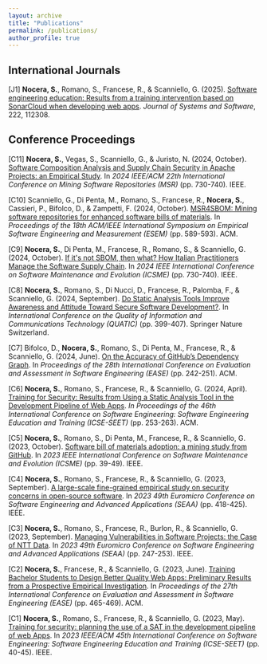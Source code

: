 ```yaml
---
layout: archive
title: "Publications"
permalink: /publications/
author_profile: true
---
```


## International Journals

[J1]  **Nocera, S.**, Romano, S., Francese, R., & Scanniello, G. (2025). [Software engineering education: Results from a training intervention based on SonarCloud when developing web apps](https://doi.org/10.1016/j.jss.2024.112308). _Journal of Systems and Software_, 222, 112308.

## Conference Proceedings

[C11] **Nocera, S.**, Vegas, S., Scanniello, G., & Juristo, N. (2024, October). [Software Composition Analysis and Supply Chain Security in Apache Projects:
an Empirical Study](#). In _2024 IEEE/ACM 22th International Conference on Mining Software Repositories (MSR)_ (pp. 730-740). IEEE.

[C10] Scanniello, G., Di Penta, M., Romano, S., Francese, R., **Nocera, S.**, Cassieri, P., Bifolco, D., & Zampetti, F. (2024, October). [MSR4SBOM: Mining software repositories for enhanced software bills of materials](https://doi.org/10.1145/3674805.3695390). In _Proceedings of the 18th ACM/IEEE International Symposium on Empirical Software Engineering and Measurement (ESEM)_ (pp. 589-593). ACM.

[C9] **Nocera, S.**, Di Penta, M., Francese, R., Romano, S., & Scanniello, G. (2024, October). [If it's not SBOM, then what? How Italian Practitioners Manage the Software Supply Chain](https://doi.org/10.1109/ICSME58944.2024.00077). In _2024 IEEE International Conference on Software Maintenance and Evolution (ICSME)_ (pp. 730-740). IEEE.

[C8] **Nocera, S.**, Romano, S., Di Nucci, D., Francese, R., Palomba, F., & Scanniello, G. (2024, September). [Do Static Analysis Tools Improve Awareness and Attitude Toward Secure Software Development?](https://doi.org/10.1007/978-3-031-70245-7_28). In _International Conference on the Quality of Information and Communications Technology (QUATIC)_ (pp. 399-407). Springer Nature Switzerland.

[C7] Bifolco, D., **Nocera, S.**, Romano, S., Di Penta, M., Francese, R., & Scanniello, G. (2024, June). [On the Accuracy of GitHub’s Dependency Graph](https://doi.org/10.1145/3661167.3661175). In _Proceedings of the 28th International Conference on Evaluation and Assessment in Software Engineering (EASE)_ (pp. 242-251). ACM.

[C6] **Nocera, S.**, Romano, S., Francese, R., & Scanniello, G. (2024, April). [Training for Security: Results from Using a Static Analysis Tool in the Development Pipeline of Web Apps](https://doi.org/10.1145/3639474.3640073). _In Proceedings of the 46th International Conference on Software Engineering: Software Engineering Education and Training (ICSE-SEET)_ (pp. 253-263). ACM.

[C5] **Nocera, S.**, Romano, S., Di Penta, M., Francese, R., & Scanniello, G. (2023, October). [Software bill of materials adoption: a mining study from GitHub](https://doi.org/10.1109/ICSME58846.2023.00016). In _2023 IEEE International Conference on Software Maintenance and Evolution (ICSME)_ (pp. 39-49). IEEE.

[C4] **Nocera, S.**, Romano, S., Francese, R., & Scanniello, G. (2023, September). [A large-scale fine-grained empirical study on security concerns in open-source software](https://doi.org/10.1109/SEAA60479.2023.00069). In _2023 49th Euromicro Conference on Software Engineering and Advanced Applications (SEAA)_ (pp. 418-425). IEEE.

[C3] **Nocera, S.**, Romano, S., Francese, R., Burlon, R., & Scanniello, G. (2023, September). [Managing Vulnerabilities in Software Projects: the Case of NTT Data](https://doi.org/10.1109/SEAA60479.2023.00046). In _2023 49th Euromicro Conference on Software Engineering and Advanced Applications (SEAA)_ (pp. 247-253). IEEE.

[C2] **Nocera, S.**, Francese, R., & Scanniello, G. (2023, June). [Training Bachelor Students to Design Better Quality Web Apps: Preliminary Results from a Prospective Empirical Investigation](https://doi.org/10.1145/3593434.3593957). In _Proceedings of the 27th International Conference on Evaluation and Assessment in Software Engineering (EASE)_ (pp. 465-469). ACM.

[C1] **Nocera, S.**, Romano, S., Francese, R., & Scanniello, G. (2023, May). [Training for security: planning the use of a SAT in the development pipeline of web Apps](https://doi.org/10.1109/ICSE-SEET58685.2023.00010). In _2023 IEEE/ACM 45th International Conference on Software Engineering: Software Engineering Education and Training (ICSE-SEET)_ (pp. 40-45). IEEE.
